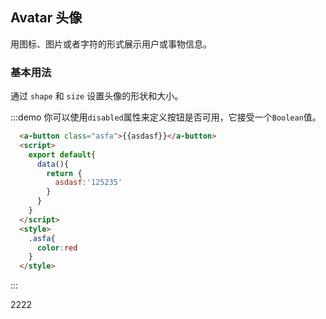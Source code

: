 ## Avatar 头像

用图标、图片或者字符的形式展示用户或事物信息。

### 基本用法

通过 `shape` 和 `size` 设置头像的形状和大小。

:::demo 你可以使用`disabled`属性来定义按钮是否可用，它接受一个`Boolean`值。

```html
  <a-button class="asfa">{{asdasf}}</a-button>
  <script>
    export default{
      data(){
        return {
          asdasf:'125235'
        }
      }
    }
  </script>
  <style>
    .asfa{
      color:red
    }
  </style>
```
:::

<a-button>2222</a-button>
